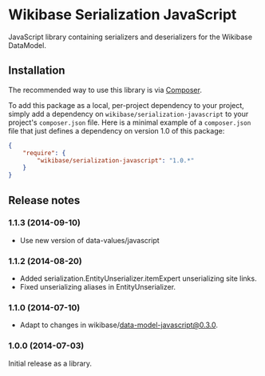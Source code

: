 # Wikibase Serialization JavaScript

JavaScript library containing serializers and deserializers for the Wikibase DataModel.

## Installation

The recommended way to use this library is via [Composer](http://getcomposer.org/).

To add this package as a local, per-project dependency to your project, simply add a
dependency on `wikibase/serialization-javascript` to your project's `composer.json` file.
Here is a minimal example of a `composer.json` file that just defines a dependency on
version 1.0 of this package:

```json
{
	"require": {
		"wikibase/serialization-javascript": "1.0.*"
	}
}
```

## Release notes

### 1.1.3 (2014-09-10)

* Use new version of data-values/javascript

### 1.1.2 (2014-08-20)

* Added serialization.EntityUnserializer.itemExpert unserializing site links.
* Fixed unserializing aliases in EntityUnserializer.

### 1.1.0 (2014-07-10)

* Adapt to changes in wikibase/data-model-javascript@0.3.0.

### 1.0.0 (2014-07-03)

Initial release as a library.
